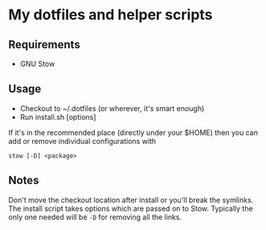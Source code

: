 # My dotfiles and helper scripts

## Requirements
* GNU Stow

## Usage
* Checkout to ~/.dotfiles (or wherever, it's smart enough)
* Run install.sh [options]

If it's in the recommended place (directly under your $HOME) then you can add or
remove individual configurations with

    stow [-D] <package>

## Notes
Don't move the checkout location after install or you'll break the symlinks.
The install script takes options which are passed on to Stow. Typically the only
one needed will be `-D` for removing all the links.

